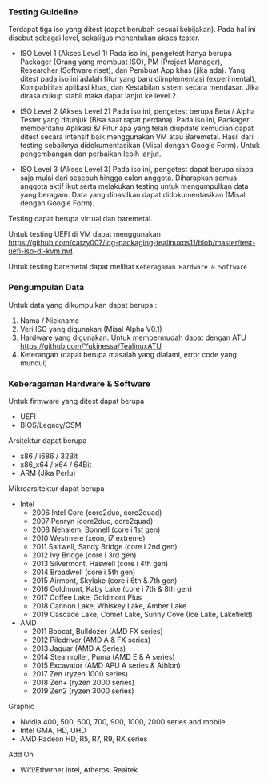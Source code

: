 ### Testing Guideline
Terdapat tiga iso yang ditest (dapat berubah sesuai kebijakan). Pada hal ini disebut sebagai level, sekaligus menentukan akses tester.

* ISO Level 1 (Akses Level 1)
Pada iso ini, pengetest hanya berupa Packager (Orang yang membuat ISO), PM (Project Manager), Researcher (Software riset), dan Pembuat App khas (jika ada).
Yang ditest pada iso ini adalah fitur yang baru diimplementasi (experimental), Kompabilitas aplikasi khas, dan Kestabilan sistem secara mendasar. Jika dirasa 
cukup stabil maka dapat lanjut ke level 2.

* ISO Level 2 (Akses Level 2)
Pada iso ini, pengetest berupa Beta / Alpha Tester yang ditunjuk (Bisa saat rapat perdana). Pada iso ini, Packager memberitahu Aplikasi &/ Fitur apa yang telah 
diupdate kemudian dapat ditest secara intensif baik menggunakan VM atau Baremetal. Hasil dari testing sebaiknya didokumentasikan (Misal dengan Google Form). 
Untuk pengembangan dan perbaikan lebih lanjut.

* ISO Level 3 (Akses Level 3)
Pada iso ini, pengetest dapat berupa siapa saja mulai dari sesepuh hingga calon anggota. Diharapkan semua anggota aktif ikut serta melakukan testing 
untuk mengumpulkan data yang beragam. Data yang dihasilkan dapat didokumentasikan (Misal dengan Google Form).

Testing dapat berupa virtual dan baremetal.

Untuk testing UEFI di VM dapat menggunakan <https://github.com/catzy007/log-packaging-tealinuxos11/blob/master/test-uefi-iso-di-kvm.md>

Untuk testing baremetal dapat melihat `Keberagaman Hardware & Software`

### Pengumpulan Data
Untuk data yang dikumpulkan dapat berupa :
1. Nama / Nickname
2. Veri ISO yang digunakan (Misal Alpha V0.1)
3. Hardware yang digunakan. Untuk mempermudah dapat dengan ATU <https://github.com/Yukinessa/TealinuxATU>
4. Keterangan (dapat berupa masalah yang dialami, error code yang muncul)

### Keberagaman Hardware & Software
Untuk firmware yang ditest dapat berupa 
* UEFI
* BIOS/Legacy/CSM

Arsitektur dapat berupa
* x86 / i686 / 32Bit
* x86_x64 / x64 / 64Bit
* ARM (Jika Perlu)

Mikroarsitektur dapat berupa
* Intel
    * 2006 Intel Core (core2duo, core2quad)
    * 2007 Penryn (core2duo, core2quad)
    * 2008 Nehalem, Bonnell (core i 1st gen)
    * 2010 Westmere (xeon, i7 extreme)
    * 2011 Saltwell, Sandy Bridge (core i 2nd gen)
    * 2012 Ivy Bridge (core i 3rd gen)
    * 2013 Silvermont, Haswell (core i 4th gen)
    * 2014 Broadwell (core i 5th gen)
    * 2015 Airmont, Skylake (core i 6th & 7th gen)
    * 2016 Goldmont, Kaby Lake (core i 7th & 8th gen)
    * 2017 Coffee Lake, Goldmont Plus
    * 2018 Cannon Lake, Whiskey Lake, Amber Lake
    * 2019 Cascade Lake, Comet Lake, Sunny Cove (Ice Lake, Lakefield)
* AMD
    * 2011 Bobcat, Bulldozer (AMD FX series)
    * 2012 Piledriver (AMD A & FX series)
    * 2013 Jaguar (AMD A Series)
    * 2014 Steamroller, Puma (AMD E & A series)
    * 2015 Excavator (AMD APU A series & Athlon)
    * 2017 Zen (ryzen 1000 series)
    * 2018 Zen+ (ryzen 2000 series)
    * 2019 Zen2 (ryzen 3000 series)

Graphic
* Nvidia 400, 500, 600, 700, 900, 1000, 2000 series and mobile
* Intel GMA, HD, UHD
* AMD Radeon HD, R5, R7, R9, RX series

Add On
* Wifi/Ethernet Intel, Atheros, Realtek